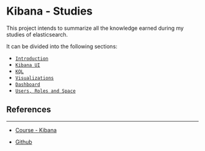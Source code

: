 # Kibana - Studies

This project intends to summarize all the knowledge earned during my studies of elasticsearch.

It can be divided into the following sections:

-  [`Introduction`](./01-Introduction.md)
-  [`Kibana UI`](./02-IntroductionInterface.md)
-  [`KQL`](./02-KQL.md)
-  [`Visualizations`](./03-Visualizations.md)
-  [`Dashboard`](./04-Dashboard.md)
-  [`Users, Roles and Space`](./05-UsersRolesSpaces.md)

## References
---

- [Course - Kibana](https://www.udemy.com/share/103KXgCEQScl9X/)

- [Github](https://github.com/codingexplained/data-visualization-with-kibana)